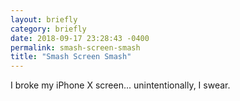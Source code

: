 ```yaml
---
layout: briefly
category: briefly
date: 2018-09-17 23:28:43 -0400
permalink: smash-screen-smash
title: "Smash Screen Smash"
---
```


I broke my iPhone X screen... unintentionally, I swear. 